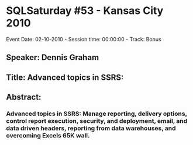 # SQLSaturday #53 - Kansas City 2010
Event Date: 02-10-2010 - Session time: 00:00:00 - Track: Bonus
## Speaker: Dennis Graham
## Title: Advanced topics in SSRS: 
## Abstract:
### Advanced topics in SSRS:  Manage reporting, delivery options, control report execution, security, and deployment, email, and data driven headers, reporting from data warehouses, and overcoming Excels 65K wall.
